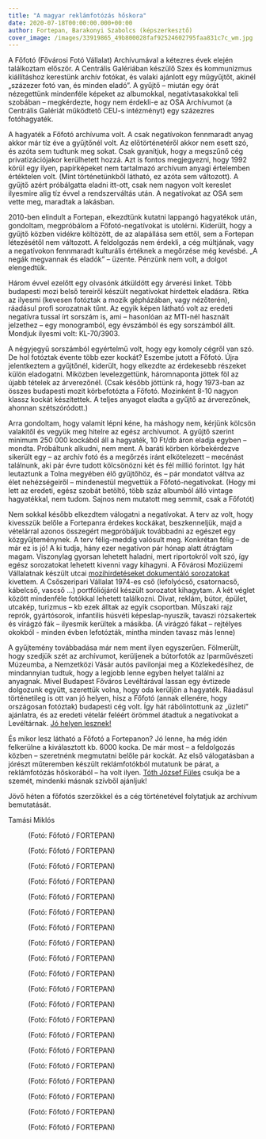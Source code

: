 ```yaml
---
title: "A magyar reklámfotózás hőskora"
date: 2020-07-18T00:00:00.000+00:00
author: Fortepan, Barakonyi Szabolcs (képszerkesztő)
cover_image: /images/33919865_49b800028faf92524602795faa831c7c_wm.jpg
---
```


A Főfotó (Fővárosi Fotó Vállalat) Archívumával a kétezres évek elején találkoztam először. A Centrális Galériában készülő Szex és kommunizmus kiállításhoz kerestünk archív fotókat, és valaki ajánlott egy műgyűjtőt, akinél „százezer fotó van, és minden eladó”. A gyűjtő – miután egy órát nézegettünk mindenféle képeket az albumokkal, negatívtasakokkal teli szobában – megkérdezte, hogy nem érdekli-e az OSA Archívumot (a Centrális Galériát működtető CEU-s intézményt) egy százezres fotóhagyaték.

A hagyaték a Főfotó archívuma volt. A csak negatívokon fennmaradt anyag akkor már tíz éve a gyűjtőnél volt. Az előtörténetéről akkor nem esett szó, és azóta sem tudtunk meg sokat. Csak gyanítjuk, hogy a megszűnő cég privatizációjakor kerülhetett hozzá. Azt is fontos megjegyezni, hogy 1992 körül egy ilyen, papírképeket nem tartalmazó archívum anyagi értelemben értéktelen volt. (Mint történetünkből látható, ez azóta sem változott). A gyűjtő azért próbálgatta eladni itt-ott, csak nem nagyon volt kereslet ilyesmire alig tíz évvel a rendszerváltás után. A negatívokat az OSA sem vette meg, maradtak a lakásban.

2010-ben elindult a Fortepan, elkezdtünk kutatni lappangó hagyatékok után, gondoltam, megpróbálom a Főfotó-negatívokat is utolérni. Kiderült, hogy a gyűjtő közben vidékre költözött, de az alapállása sem ettől, sem a Fortepan létezésétől nem változott. A feldolgozás nem érdekli, a cég múltjának, vagy a negatívokon fennmaradt kulturális értéknek a megőrzése még kevésbé. „A negák megvannak és eladók” – üzente. Pénzünk nem volt, a dolgot elengedtük.

Három évvel ezelőtt egy olvasónk átküldött egy árverési linket. Több budapesti mozi belső tereiről készült negatívokat hirdettek eladásra. Ritka az ilyesmi (kevesen fotóztak a mozik gépházában, vagy nézőterén), ráadásul profi sorozatnak tűnt. Az egyik képen látható volt az eredeti negatívra tussal írt sorszám is, ami – hasonlóan az MTI-nél használt jelzethez – egy monogramból, egy évszámból és egy sorszámból állt. Mondjuk ilyesmi volt: KL-70/3903.

A négyjegyű sorszámból egyértelmű volt, hogy egy komoly cégről van szó. De hol fotóztak évente több ezer kockát? Eszembe jutott a Főfotó. Újra jelentkeztem a gyűjtőnél, kiderült, hogy elkezdte az érdekesebb részeket külön eladogatni. Miközben levelezgettünk, háromnaponta jöttek föl az újabb tételek az árverezőnél. (Csak később jöttünk rá, hogy 1973-ban az összes budapesti mozit körbefotózta a Főfotó. Mozinként 8-10 nagyon klassz kockát készítettek. A teljes anyagot eladta a gyűjtő az árverezőnek, ahonnan szétszóródott.)

Arra gondoltam, hogy valamit lépni kéne, ha máshogy nem, kérjünk kölcsön valakitől és vegyük meg hitelre az egész archívumot. A gyűjtő szerint minimum 250 000 kockából áll a hagyaték, 10 Ft/db áron eladja egyben – mondta. Próbáltunk alkudni, nem ment. A baráti körben körbekérdezve sikerült egy – az archív fotó és a megőrzés iránt elkötelezett – mecénást találnunk, aki pár évre tudott kölcsönözni két és fél millió forintot. Igy hát leutaztunk a Tolna megyében élő gyűjtőhöz, és – pár mondatot váltva az élet nehézségeiről – mindenestül megvettük a Főfotó-negatívokat. (Hogy mi lett az eredeti, egész szobát betöltő, több száz albumból álló vintage hagyatékkal, nem tudom. Sajnos nem mutatott meg semmit, csak a Főfotót)

Nem sokkal később elkezdtem válogatni a negatívokat. A terv az volt, hogy kivesszük belőle a Fortepanra érdekes kockákat, beszkenneljük, majd a vételárral azonos összegért megpróbáljuk továbbadni az egészet egy közgyűjteménynek. A terv félig-meddig valósult meg. Konkrétan félig – de már ez is jó! A ki tudja, hány ezer negatívon pár hónap alatt átrágtam magam. Viszonylag gyorsan lehetett haladni, mert riportokról volt szó, így egész sorozatokat lehetett kivenni vagy kihagyni. A Fővárosi Moziüzemi Vállalatnak készült utcai [mozihirdetéseket dokumentáló sorozatokat](https://index.hu/fortepan/2020/02/09/fomo_fotok/) kivettem. A Csőszeripari Vállalat 1974-es cső (lefolyócső, csatornacső, kábelcső, vascső ...) portfóliójáról készült sorozatot kihagytam. A két véglet között mindenféle fotókkal lehetett találkozni. Divat, reklám, bútor, épület, utcakép, turizmus – kb ezek álltak az egyik csoportban. Műszaki rajz reprók, gyártósorok, infantilis húsvéti képeslap-nyuszik, tavaszi rózsakertek és virágzó fák – ilyesmik kerültek a másikba. (A virágzó fákat – rejtélyes okokból - minden évben lefotózták, mintha minden tavasz más lenne)

A gyűjtemény továbbadása már nem ment ilyen egyszerűen. Fölmerült, hogy szedjük szét az archívumot, kerüljenek a bútorfotók az Iparművészeti Múzeumba, a Nemzetközi Vásár autós pavilonjai meg a Közlekedésihez, de mindannyian tudtuk, hogy a legjobb lenne egyben helyet találni az anyagnak. Mivel Budapest Főváros Levéltárával lassan egy évtizede dolgozunk együtt, szerettük volna, hogy oda kerüljön a hagyaték. Ráadásul történetileg is ott van jó helyen, hisz a Főfotó (annak ellenére, hogy országosan fotóztak) budapesti cég volt. Így hát rábólintottunk az „üzleti” ajánlatra, és az eredeti vételár feléért örömmel átadtuk a negatívokat a Levéltárnak. [Jó helyen lesznek!](http://bparchiv.hu/hirek/szenzacios-fotogyujtemeny-kerult-leveltarunkba)

És mikor lesz látható a Főfotó a Fortepanon? Jó lenne, ha még idén felkerülne a kiválasztott kb. 6000 kocka. De már most – a feldolgozás közben – szeretnénk megmutatni belőle pár kockát. Az első válogatásban a jórészt műteremben készült reklámfotókból mutatunk be párat, a reklámfotózás hőskorából – ha volt ilyen. [Tóth József Füles](https://maimanohaz.blog.hu/2015/08/02/toth_jozsef_fules_a_magyar_reklamfotozas_legendaja_1974) csukja be a szemét, mindenki másnak szívből ajánljuk!

Jövő héten a főfotós szerzőkkel és a cég történetével folytatjuk az archívum bemutatását.

Tamási Miklós

<figure>
<img src="/images/33911307_646e37514fc0a34635354769f090c89c_wm.jpg" alt="" />
<figcaption>(Fotó: Főfotó / FORTEPAN)</figcaption>
</figure>

<figure>
<img src="/images/33911329_afbc78c7be8ba26bd486c5355e9136ae_wm.jpg" alt="" />
<figcaption>(Fotó: Főfotó / FORTEPAN)</figcaption>
</figure>

<figure>
<img src="/images/33911339_ae775ca7ef103f7ffa91c5befc13ab99_wm.jpg" alt="" />
<figcaption>(Fotó: Főfotó / FORTEPAN)</figcaption>
</figure>

<figure>
<img src="/images/33911315_63c9dfc685bfc285caace9bb19e537ee_wm.jpg" alt="" />
<figcaption>(Fotó: Főfotó / FORTEPAN)</figcaption>
</figure>

<figure>
<img src="/images/33911341_04215be1fa7c616f826d90a6e944ac29_wm.jpg" alt="" />
<figcaption>(Fotó: Főfotó / FORTEPAN)</figcaption>
</figure>

<figure>
<img src="/images/33911289_8507d21766e9d2b969b31fe3a814b465_wm.jpg" alt="" />
<figcaption>(Fotó: Főfotó / FORTEPAN)</figcaption>
</figure>

<figure>
<img src="/images/33911311_c82ee032350aa0b8455115d4480c40eb_wm.jpg" alt="" />
<figcaption>(Fotó: Főfotó / FORTEPAN)</figcaption>
</figure>

<figure>
<img src="/images/33911313_cbd445f21f5ad0c9428a746f7cfdc906_wm.jpg" alt="" />
<figcaption>(Fotó: Főfotó / FORTEPAN)</figcaption>
</figure>

<figure>
<img src="/images/33911293_f6b0ec19288408ba2bad326177420a2a_wm.jpg" alt="" />
<figcaption>(Fotó: Főfotó / FORTEPAN)</figcaption>
</figure>

<figure>
<img src="/images/33911297_601eb091938fa00c6257da3e884b9095_wm.jpg" alt="" />
<figcaption>(Fotó: Főfotó / FORTEPAN)</figcaption>
</figure>

<figure>
<img src="/images/33911335_1273788ab3c76c97b943f3eaa463e143_wm.jpg" alt="" />
<figcaption>(Fotó: Főfotó / FORTEPAN)</figcaption>
</figure>

<figure>
<img src="/images/33911337_3a2da4e24c67326600e82c84b4b837db_wm.jpg" alt="" />
<figcaption>(Fotó: Főfotó / FORTEPAN)</figcaption>
</figure>

<figure>
<img src="/images/33911301_fe23c5438d740f57a82864da166367ca_wm.jpg" alt="" />
<figcaption>(Fotó: Főfotó / FORTEPAN)</figcaption>
</figure>

<figure>
<img src="/images/33911331_749a656618cbf5d8e091e8c5e01366e6_wm.jpg" alt="" />
<figcaption>(Fotó: Főfotó / FORTEPAN)</figcaption>
</figure>

<figure>
<img src="/images/33911299_5816e0b3a0a06fba910f1677316155fe_wm.jpg" alt="" />
<figcaption>(Fotó: Főfotó / FORTEPAN)</figcaption>
</figure>

<figure>
<img src="/images/33911291_f83ea75c66a1d4793031bb985a430e71_wm.jpg" alt="" />
<figcaption>(Fotó: Főfotó / FORTEPAN)</figcaption>
</figure>

<figure>
<img src="/images/33911319_5a4815a64114c054f1b8e309dd3b0f0c_wm.jpg" alt="" />
<figcaption>(Fotó: Főfotó / FORTEPAN)</figcaption>
</figure>

<figure>
<img src="/images/33911323_4b08ae6a3f574092bad5ae61104bdd0e_wm.jpg" alt="" />
<figcaption>(Fotó: Főfotó / FORTEPAN)</figcaption>
</figure>

<figure>
<img src="/images/33911333_fe7e41db2505131eeb30ceac00a9d9cd_wm.jpg" alt="" />
<figcaption>(Fotó: Főfotó / FORTEPAN)</figcaption>
</figure>

<figure>
<img src="/images/33911327_aa8ca1ad4cf4d16d9402a394343b2aca_wm.jpg" alt="" />
<figcaption>(Fotó: Főfotó / FORTEPAN)</figcaption>
</figure>
